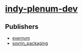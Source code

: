 # [indy-plenum-dev](https://pypi.org/project/indy-plenum-dev)



## Publishers
- [evernym](https://pypi.org/user/evernym)
- [sovrin_packaging](https://pypi.org/user/sovrin_packaging)

